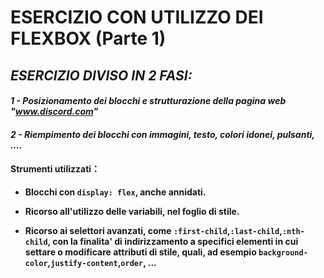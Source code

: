# ESERCIZIO CON UTILIZZO DEI FLEXBOX (Parte 1)

## *ESERCIZIO DIVISO IN 2 FASI:*

#### *1 - Posizionamento dei blocchi e strutturazione della pagina web "www.discord.com"*

#### *2 - Riempimento dei blocchi con immagini, testo, colori idonei, pulsanti, ....* 



#### Strumenti utilizzati：


- **Blocchi con `display: flex`, anche annidati.**

- **Ricorso all'utilizzo delle variabili, nel foglio di stile.**

- **Ricorso ai selettori avanzati, come `:first-child`,`:last-child`,`:nth-child`, con la finalita' di indirizzamento a specifici elementi in cui settare o modificare attributi di stile, quali, ad esempio `background-color`,`justify-content`,`order`, ...**
